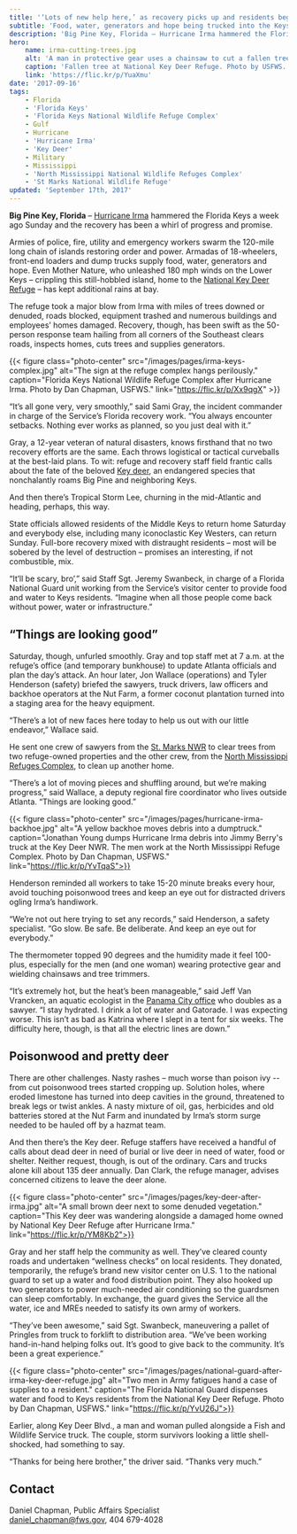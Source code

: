 ```yaml
---
title: '‘Lots of new help here,’ as recovery picks up and residents begin returning'
subtitle: 'Food, water, generators and hope being trucked into the Keys'
description: 'Big Pine Key, Florida – Hurricane Irma hammered the Florida Keys a week ago Sunday and the recovery has been a whirl of progress and promise.'
hero:
    name: irma-cutting-trees.jpg
    alt: 'A man in protective gear uses a chainsaw to cut a fallen tree.'
    caption: 'Fallen tree at National Key Deer Refuge. Photo by USFWS.'
    link: 'https://flic.kr/p/YuaXmu'
date: '2017-09-16'
tags:
    - Florida
    - 'Florida Keys'
    - 'Florida Keys National Wildlife Refuge Complex'
    - Gulf
    - Hurricane
    - 'Hurricane Irma'
    - 'Key Deer'
    - Military
    - Mississippi
    - 'North Mississippi National Wildlife Refuges Complex'
    - 'St Marks National Wildlife Refuge'
updated: 'September 17th, 2017'
---
```

  
**Big Pine Key, Florida** – [Hurricane Irma](https://www.fws.gov/hurricane/irma) hammered the Florida Keys a week ago Sunday and the recovery has been a whirl of progress and promise.

Armies of police, fire, utility and emergency workers swarm the 120-mile long chain of islands restoring order and power. Armadas of 18-wheelers, front-end loaders and dump trucks supply food, water, generators and hope. Even Mother Nature, who unleashed 180 mph winds on the Lower Keys – crippling this still-hobbled island, home to the [National Key Deer Refuge](https://www.fws.gov/refuge/National_Key_Deer_Refuge/) – has kept additional rains at bay.

The refuge took a major blow from Irma with miles of trees downed or denuded, roads blocked, equipment trashed and numerous buildings and employees’ homes damaged. Recovery, though, has been swift as the 50-person response team hailing from all corners of the Southeast clears roads, inspects homes, cuts trees and supplies generators. 

{{< figure class="photo-center" src="/images/pages/irma-keys-complex.jpg" alt="The sign at the refuge complex hangs perilously." caption="Florida Keys National Wildlife Refuge Complex after Hurricane Irma. Photo by Dan Chapman, USFWS." link="https://flic.kr/p/Xx9qgX" >}}

“It’s all gone very, very smoothly,” said Sami Gray, the incident commander in charge of the Service’s Florida recovery work. “You always encounter setbacks. Nothing ever works as planned, so you just deal with it.”

Gray, a 12-year veteran of natural disasters, knows firsthand that no two recovery efforts are the same. Each throws logistical or tactical curveballs at the best-laid plans. To wit: refuge and recovery staff field frantic calls about the fate of the beloved [Key deer](https://www.fws.gov/refuge/National_Key_Deer_Refuge/wildlife_and_habitat/key_deer.html), an endangered species that nonchalantly roams Big Pine and neighboring Keys.

And then there’s Tropical Storm Lee, churning in the mid-Atlantic and heading, perhaps, this way.

State officials allowed residents of the Middle Keys to return home Saturday and everybody else, including many iconoclastic Key Westers, can return Sunday. Full-bore recovery mixed with distraught residents – most will be sobered by the level of destruction – promises an interesting, if not combustible, mix.

“It’ll be scary, bro’,” said Staff Sgt. Jeremy Swanbeck, in charge of a Florida National Guard unit working from the Service’s visitor center to provide food and water to Keys residents. “Imagine when all those people come back without power, water or infrastructure.”

## “Things are looking good”

Saturday, though, unfurled smoothly. Gray and top staff met at 7 a.m. at the refuge’s office (and temporary bunkhouse) to update Atlanta officials and plan the day’s attack. An hour later, Jon Wallace (operations) and Tyler Henderson (safety) briefed the sawyers, truck drivers, law officers and backhoe operators at the Nut Farm, a former coconut plantation turned into a staging area for the heavy equipment.

“There’s a lot of new faces here today to help us out with our little endeavor,” Wallace said.

He sent one crew of sawyers from the [St. Marks NWR](https://www.fws.gov/refuge/st_marks/) to clear trees from two refuge-owned properties and the other crew, from the [North Mississippi Refuges Complex](https://www.fws.gov/refuge/Coldwater_River/About_the_Complex.html), to clean up another home. 

“There’s a lot of moving pieces and shuffling around, but we’re making progress,” said Wallace, a deputy regional fire coordinator who lives outside Atlanta. “Things are looking good.”

{{< figure class="photo-center" src="/images/pages/hurricane-irma-backhoe.jpg" alt="A yellow backhoe moves debris into a dumptruck." caption="Jonathan Young dumps Hurricane Irma debris into Jimmy Berry's truck at the Key Deer NWR. The men work at the North Mississippi Refuge Complex. Photo by Dan Chapman, USFWS." link="https://flic.kr/p/YvTqaS">}}

Henderson reminded all workers to take 15-20 minute breaks every hour, avoid touching poisonwood trees and keep an eye out for distracted drivers ogling Irma’s handiwork.

“We’re not out here trying to set any records,” said Henderson, a safety specialist. “Go slow. Be safe. Be deliberate. And keep an eye out for everybody.”

The thermometer topped 90 degrees and the humidity made it feel 100-plus, especially for the men (and one woman) wearing protective gear and wielding chainsaws and tree trimmers.

“It’s extremely hot, but the heat’s been manageable,” said Jeff Van Vrancken, an aquatic ecologist in the [Panama City office](https://www.fws.gov/panamacity/) who doubles as a sawyer. “I stay hydrated. I drink a lot of water and Gatorade. I was expecting worse. This isn’t as bad as Katrina where I slept in a tent for six weeks. The difficulty here, though, is that all the electric lines are down.”

## Poisonwood and pretty deer

There are other challenges. Nasty rashes – much worse than poison ivy -- from cut poisonwood trees started cropping up. Solution holes, where eroded limestone has turned into deep cavities in the ground, threatened to break legs or twist ankles. A nasty mixture of oil, gas, herbicides and old batteries stored at the Nut Farm and inundated by Irma’s storm surge needed to be hauled off by a hazmat team.

And then there’s the Key deer. Refuge staffers have received a handful of calls about dead deer in need of burial or live deer in need of water, food or shelter. Neither request, though, is out of the ordinary. Cars and trucks alone kill about 135 deer annually. Dan Clark, the refuge manager, advises concerned citizens to leave the deer alone. 

{{< figure class="photo-center" src="/images/pages/key-deer-after-irma.jpg" alt="A small brown deer next to some denuded vegetation." caption="This Key deer was wandering alongside a damaged home owned by National Key Deer Refuge after Hurricane Irma." link="https://flic.kr/p/YM8Kb2">}}

Gray and her staff help the community as well. They’ve cleared county roads and undertaken “wellness checks” on local residents. They donated, temporarily, the refuge’s brand new visitor center on U.S. 1 to the national guard to set up a water and food distribution point. They also hooked up two generators to power much-needed air conditioning so the guardsmen can sleep comfortably. In exchange, the guard gives the Service all the water, ice and MREs needed to satisfy its own army of workers.

“They’ve been awesome,” said Sgt. Swanbeck, maneuvering a pallet of Pringles from truck to forklift to distribution area. “We’ve been working hand-in-hand helping folks out. It’s good to give back to the community. It’s been a great experience.”

{{< figure class="photo-center" src="/images/pages/national-guard-after-irma-key-deer-refuge.jpg" alt="Two men in Army fatigues hand a case of supplies to a resident." caption="The Florida National Guard dispenses water and food to Keys residents from the National Key Deer Refuge. Photo by Dan Chapman, USFWS." link="https://flic.kr/p/YvU26J">}}

Earlier, along Key Deer Blvd., a man and woman pulled alongside a Fish and Wildlife Service truck. The couple, storm survivors looking a little shell-shocked, had something to say.

“Thanks for being here brother,” the driver said. “Thanks very much.”

## Contact

Daniel Chapman, Public Affairs Specialist  
[daniel_chapman@fws.gov](mailto:daniel_chapman@fws.gov), 404 679-4028
